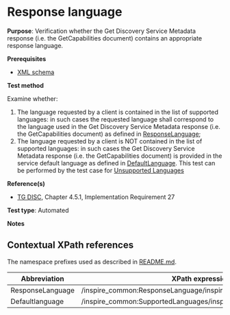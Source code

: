 # Response language

**Purpose**: Verification whether the Get Discovery Service Metadata response (i.e. the GetCapabilities document) contains an appropriate response language.

**Prerequisites**

* [XML schema](https://github.com/inspire-eu-validation/ats-discovery-service/blob/master/A.02.11.xml.schema.md)

**Test method**

Examine whether:

1. The language requested by a client is contained in the list of supported languages: in such cases the requested language shall correspond to the language used in the Get Discovery Service Metadata response (i.e. the GetCapabilities document) as defined in [ResponseLanguage](#ResponseLanguage);
2. The language requested by a client is NOT contained in the list of supported languages: in such cases the Get Discovery Service Metadata response (i.e. the GetCapabilities document) is provided in the service default language as defined in [DefaultLanguage](#DefaultLanguage). This test can be performed by the test case for [Unsupported Languages](https://github.com/inspire-eu-validation/ats-discovery-service/blob/master/A.01.06.unsupported.languages.md)

**Reference(s)**

* [TG DISC](README.md#ref_TG_DISC), Chapter 4.5.1, Implementation Requirement 27


**Test type**: Automated

**Notes**


## Contextual XPath references

The namespace prefixes used as described in [README.md](README.md#namespaces).

Abbreviation                                               |  XPath expression
---------------------------------------------------------- | -------------------------------------------------------------------------
<a name="ResponseLanguage"></a>ResponseLanguage | /inspire_common:ResponseLanguage/inspire_common:Language
<a name="DefaultLanguage"></a>Defaultlanguage | /inspire_common:SupportedLanguages/inspire_common:DefaultLanguage
